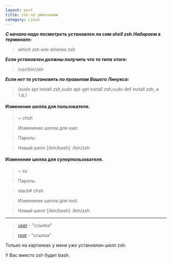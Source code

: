 ```yaml
---
layout: post
title: zsh по умолчанию
category: Linux
---
```


***С начала надо посмотреть установлен ли сам shell zsh.Набираем в терминале:***
>which zsh или whereis zsh

***Если установлен должны получить что то типа этого:***
>/usr/bin/zsh

***Если нет то установить по правилам Вашего Линукса:***
>(sudo apt install zsh,sudo apt-get install zsh,sudo dnf install zsh, и т.д.)


#### Изменение шелла для пользователя.

>~ chsh

>Изменение шелла для user.

>Пароль:

>Новый шелл [/bin/bash]: /bin/zsh

#### Изменение шелла для суперпользователя.

>~ su

>Пароль:

>slack# chsh

>Изменение шелла для root.

>Новый шелл [/bin/bash]: /bin/zsh
-----------------------------------------------------------------------------------
><a href="https://disk.yandex.ru/i/HVQJ8f6APpT5nQ">user</a> - "ссылка"

><a href="https://disk.yandex.ru/i/gkbvUZsibknGkA">root</a> - "ссылка"

Только на картинках у меня уже установлен шелл zsh.

У Вас вместо zsh будет bash.